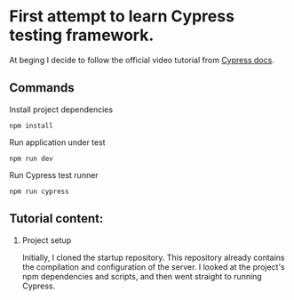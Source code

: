 # First attempt to learn Cypress testing framework.

At beging I decide to follow the official video tutorial from [Cypress docs](https://docs.cypress.io/examples/tutorials).

## Commands

Install project dependencies
```console
npm install
```

Run application under test
```console
npm run dev
```

Run Cypress test runner
```console
npm run cypress
```

## Tutorial content:

1. Project setup

    Initially, I cloned the startup repository. This repository already contains the compilation and configuration of the server. I looked at the project's npm dependencies and scripts, and then went straight to running Cypress.
